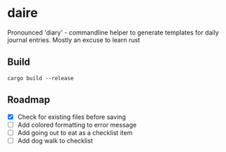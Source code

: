 # daire
Pronounced 'diary' - commandline helper to generate templates for daily journal entries. Mostly an excuse to learn rust

## Build
`cargo build --release`

## Roadmap

- [x] Check for existing files before saving
- [ ] Add colored formatting to error message
- [ ] Add going out to eat as a checklist item
- [ ] Add dog walk to checklist
